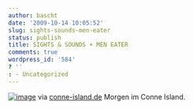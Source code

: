 ```yaml
---
author: bascht
date: '2009-10-14 10:05:52'
slug: sights-sounds-men-eater
status: publish
title: SIGHTS & SOUNDS + MEN EATER
comments: true
wordpress_id: '584'
? ''
: - Uncategorized
---
```


[![image](http://bascht.files.wordpress.com/2009/10/media_httpwwwconneislanddeplakategross20091015pjpg_ilpqhqibjytifii-scaled1000.jpg?w=213)](http://bascht.files.wordpress.com/2009/10/media_httpwwwconneislanddeplakategross20091015pjpg_ilpqhqibjytifii-scaled1000.jpg)
via
[conne-island.de](http://www.conne-island.de/plakate/gross/2009-10-15p.jpg)
Morgen im Conne Island.



